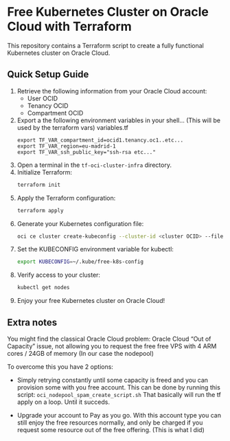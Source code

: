 # Free Kubernetes Cluster on Oracle Cloud with Terraform

This repository contains a Terraform script to create a fully functional Kubernetes cluster on Oracle Cloud.

## Quick Setup Guide

1. Retrieve the following information from your Oracle Cloud account:
    - User OCID
    - Tenancy OCID
    - Compartment OCID
2. Export a the following environment variables in your shell... (This will be used by the terraform vars) variables.tf
    ```
    export TF_VAR_compartment_id=ocid1.tenancy.oc1..etc...
    export TF_VAR_region=eu-madrid-1
    export TF_VAR_ssh_public_key="ssh-rsa etc..."
    ```
3. Open a terminal in the `tf-oci-cluster-infra` directory.
4. Initialize Terraform:
    ```bash
    terraform init
    ```
5. Apply the Terraform configuration:
    ```bash
    terraform apply
    ```
6. Generate your Kubernetes configuration file:
    ```bash
    oci ce cluster create-kubeconfig --cluster-id <cluster OCID> --file ~/.kube/free-k8s-config --region <region> --token-version 2.0.0 --kube-endpoint PUBLIC_ENDPOINT
    ```
7. Set the KUBECONFIG environment variable for kubectl:
    ```bash
    export KUBECONFIG=~/.kube/free-k8s-config
    ```
8. Verify access to your cluster:
    ```bash
    kubectl get nodes
    ```
9. Enjoy your free Kubernetes cluster on Oracle Cloud!

## Extra notes

You might find the classical Oracle Cloud problem: Oracle Cloud “Out of Capacity” issue, not allowing you to request the free free VPS with 4 ARM cores / 24GB of memory (In our case the nodepool)

To overcome this you have 2 options:
- Simply retrying constantly until some capacity is freed and you can provision some with you free account. This can be done by running this script: ```oci_nodepool_spam_create_script.sh```
That basically will run the tf apply on a loop. Until it succeds.

- Upgrade your account to Pay as you go. With this account type you can still enjoy the free resources normally, and only be charged if you request some resource out of the free offering. (This is what I did)